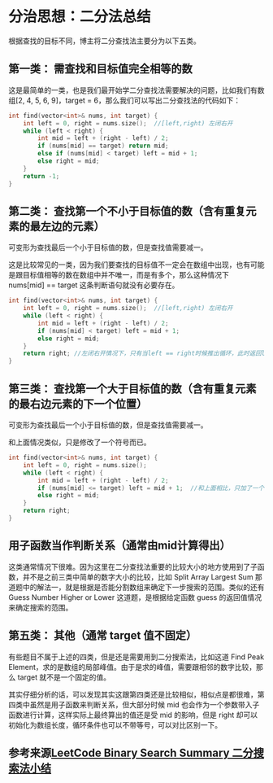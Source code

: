 # 分治思想：二分法总结
根据查找的目标不同，博主将二分查找法主要分为以下五类。
## 第一类： 需查找和目标值完全相等的数
这是最简单的一类，也是我们最开始学二分查找法需要解决的问题，比如我们有数组\[2, 4, 5, 6, 9]，target = 6，那么我们可以写出二分查找法的代码如下：
```CPP
int find(vector<int>& nums, int target) {
    int left = 0, right = nums.size();  //[left,right) 左闭右开
    while (left < right) {
        int mid = left + (right - left) / 2;
        if (nums[mid] == target) return mid;
        else if (nums[mid] < target) left = mid + 1;
        else right = mid;
    }
    return -1;
}
```

## 第二类： 查找第一个不小于目标值的数（含有重复元素的最左边的元素）
可变形为查找最后一个小于目标值的数，但是查找值需要减一。  

这是比较常见的一类，因为我们要查找的目标值不一定会在数组中出现，也有可能是跟目标值相等的数在数组中并不唯一，而是有多个，那么这种情况下 nums[mid] == target 这条判断语句就没有必要存在。  

```CPP
int find(vector<int>& nums, int target) {
    int left = 0, right = nums.size();  //[left,right) 左闭右开
    while (left < right) {
        int mid = left + (right - left) / 2;
        if (nums[mid] < target) left = mid + 1;
        else right = mid;
    }
    return right; //左闭右开情况下，只有当left == right时候推出循环，此时返回left or right都可以
}
```

## 第三类： 查找第一个大于目标值的数（含有重复元素的最右边元素的下一个位置）
可变形为查找最后一个小于目标值的数，但是查找值需要减一。  

和上面情况类似，只是修改了一个符号而已。  

```CPP
int find(vector<int>& nums, int target) {
    int left = 0, right = nums.size();
    while (left < right) {
        int mid = left + (right - left) / 2;
        if (nums[mid] <= target) left = mid + 1;  //和上面相比，只加了一个等号
        else right = mid;
    }
    return right;
}
```

## 用子函数当作判断关系（通常由mid计算得出）
这类通常情况下很难。因为这里在二分查找法重要的比较大小的地方使用到了子函数，并不是之前三类中简单的数字大小的比较，比如 Split Array Largest Sum 那道题中的解法一，就是根据是否能分割数组来确定下一步搜索的范围。类似的还有 Guess Number Higher or Lower 这道题，是根据给定函数 guess 的返回值情况来确定搜索的范围。  

## 第五类： 其他（通常 target 值不固定）
有些题目不属于上述的四类，但是还是需要用到二分搜索法，比如这道 Find Peak Element，求的是数组的局部峰值。由于是求的峰值，需要跟相邻的数字比较，那么 target 就不是一个固定的值。  

其实仔细分析的话，可以发现其实这跟第四类还是比较相似，相似点是都很难，第四类中虽然是用子函数来判断关系，但大部分时候 mid 也会作为一个参数带入子函数进行计算，这样实际上最终算出的值还是受 mid 的影响，但是 right 却可以初始化为数组长度，循环条件也可以不带等号，可以对比区别一下。  

## 参考来源[LeetCode Binary Search Summary 二分搜索法小结](https://www.cnblogs.com/grandyang/p/6854825.html)



